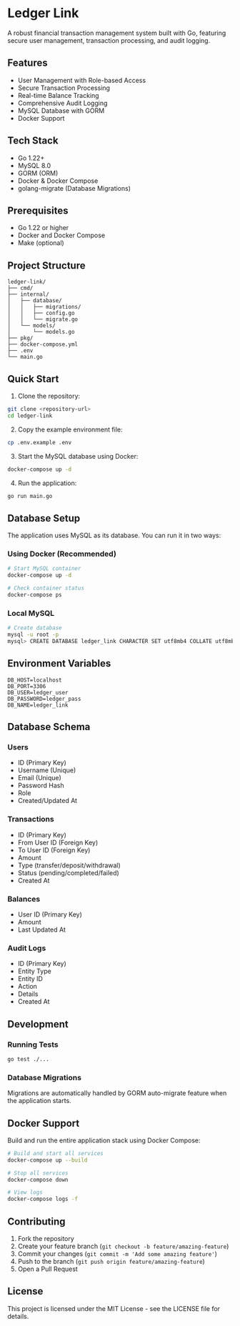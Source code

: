# Ledger Link

A robust financial transaction management system built with Go, featuring secure user management, transaction processing, and audit logging.

## Features

- User Management with Role-based Access
- Secure Transaction Processing
- Real-time Balance Tracking
- Comprehensive Audit Logging
- MySQL Database with GORM
- Docker Support

## Tech Stack

- Go 1.22+
- MySQL 8.0
- GORM (ORM)
- Docker & Docker Compose
- golang-migrate (Database Migrations)

## Prerequisites

- Go 1.22 or higher
- Docker and Docker Compose
- Make (optional)

## Project Structure

```
ledger-link/
├── cmd/
├── internal/
│   ├── database/
│   │   ├── migrations/
│   │   ├── config.go
│   │   └── migrate.go
│   └── models/
│       └── models.go
├── pkg/
├── docker-compose.yml
├── .env
└── main.go
```

## Quick Start

1. Clone the repository:
```bash
git clone <repository-url>
cd ledger-link
```

2. Copy the example environment file:
```bash
cp .env.example .env
```

3. Start the MySQL database using Docker:
```bash
docker-compose up -d
```

4. Run the application:
```bash
go run main.go
```

## Database Setup

The application uses MySQL as its database. You can run it in two ways:

### Using Docker (Recommended)
```bash
# Start MySQL container
docker-compose up -d

# Check container status
docker-compose ps
```

### Local MySQL
```bash
# Create database
mysql -u root -p
mysql> CREATE DATABASE ledger_link CHARACTER SET utf8mb4 COLLATE utf8mb4_unicode_ci;
```

## Environment Variables

```env
DB_HOST=localhost
DB_PORT=3306
DB_USER=ledger_user
DB_PASSWORD=ledger_pass
DB_NAME=ledger_link
```

## Database Schema

### Users
- ID (Primary Key)
- Username (Unique)
- Email (Unique)
- Password Hash
- Role
- Created/Updated At

### Transactions
- ID (Primary Key)
- From User ID (Foreign Key)
- To User ID (Foreign Key)
- Amount
- Type (transfer/deposit/withdrawal)
- Status (pending/completed/failed)
- Created At

### Balances
- User ID (Primary Key)
- Amount
- Last Updated At

### Audit Logs
- ID (Primary Key)
- Entity Type
- Entity ID
- Action
- Details
- Created At

## Development

### Running Tests
```bash
go test ./...
```

### Database Migrations
Migrations are automatically handled by GORM auto-migrate feature when the application starts.

## Docker Support

Build and run the entire application stack using Docker Compose:

```bash
# Build and start all services
docker-compose up --build

# Stop all services
docker-compose down

# View logs
docker-compose logs -f
```

## Contributing

1. Fork the repository
2. Create your feature branch (`git checkout -b feature/amazing-feature`)
3. Commit your changes (`git commit -m 'Add some amazing feature'`)
4. Push to the branch (`git push origin feature/amazing-feature`)
5. Open a Pull Request

## License

This project is licensed under the MIT License - see the LICENSE file for details. 
